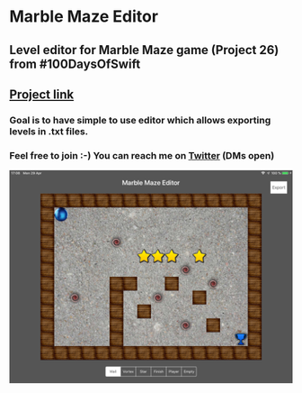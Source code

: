 # Marble Maze Editor

## Level editor for Marble Maze game (Project 26) from #100DaysOfSwift

##  [Project link](https://www.hackingwithswift.com/100/85)

### Goal is to have simple to use editor which allows exporting levels in .txt files.

### Feel free to join :-) You can reach me on [Twitter](https://twitter.com/nemecek_f) (DMs open)

![](Screenshots/Screenshot1.jpeg)
